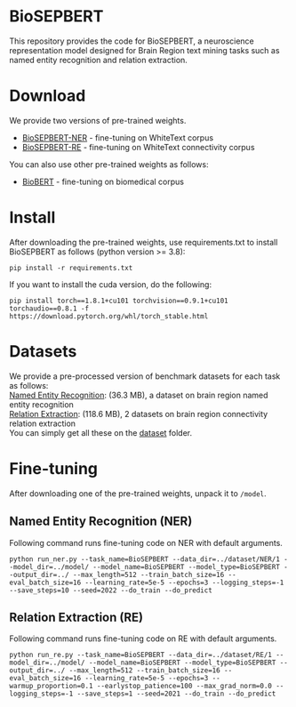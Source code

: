 # BioSEPBERT
This repository provides the code for BioSEPBERT, a neuroscience representation model designed for Brain Region text mining tasks such as named entity recognition and relation extraction.

# Download
We provide two versions of pre-trained weights.  
- [BioSEPBERT-NER](http://brainsmatics.org/) - fine-tuning on WhiteText corpus  
- [BioSEPBERT-RE](http://brainsmatics.org/) - fine-tuning on WhiteText connectivity corpus

You can also use other pre-trained weights as follows:  
- [BioBERT](https://github.com/dmis-lab/biobert) - fine-tuning on biomedical corpus

# Install
After downloading the pre-trained weights, use requirements.txt to install BioSEPBERT as follows (python version >= 3.8):  
```  
pip install -r requirements.txt  
```
If you want to install the cuda version, do the following:
```  
pip install torch==1.8.1+cu101 torchvision==0.9.1+cu101 torchaudio==0.8.1 -f https://download.pytorch.org/whl/torch_stable.html
```

# Datasets
We provide a pre-processed version of benchmark datasets for each task as follows:  
[Named Entity Recognition](https://github.com/Brainsmatics/BioSEPBERT/tree/main/dataset/NER): (36.3 MB), a dataset on brain region named entity recognition  
[Relation Extraction](https://github.com/Brainsmatics/BioSEPBERT/tree/main/dataset/RE): (118.6 MB), 2 datasets on brain region connectivity relation extraction  
You can simply get all these on the [dataset](https://github.com/Brainsmatics/BioSEPBERT/tree/main/dataset) folder.

# Fine-tuning
After downloading one of the pre-trained weights, unpack it to `/model`.

## Named Entity Recognition (NER)
Following command runs fine-tuning code on NER with default arguments.  
```  
python run_ner.py --task_name=BioSEPBERT --data_dir=../dataset/NER/1 --model_dir=../model/ --model_name=BioSEPBERT --model_type=BioSEPBERT --output_dir=../ --max_length=512 --train_batch_size=16 --eval_batch_size=16 --learning_rate=5e-5 --epochs=3 --logging_steps=-1 --save_steps=10 --seed=2022 --do_train --do_predict
```

## Relation Extraction (RE)
Following command runs fine-tuning code on RE with default arguments.  
```  
python run_re.py --task_name=BioSEPBERT --data_dir=../dataset/RE/1 --model_dir=../model/ --model_name=BioSEPBERT --model_type=BioSEPBERT --output_dir=../ --max_length=512 --train_batch_size=16 --eval_batch_size=16 --learning_rate=5e-5 --epochs=3 --warmup_proportion=0.1 --earlystop_patience=100 --max_grad_norm=0.0 --logging_steps=-1 --save_steps=1 --seed=2021 --do_train --do_predict
```
